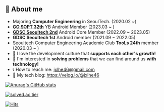## :seedling: About me

- Majoring **Computer Engineering** in SeoulTech. (2020.02 ~) 
- [**GO SOPT 32th**](https://sopt.org/) YB Android Member (2023.03 ~ )
- [**GDSC Seoultech 2nd**](https://gdsc-seoultech.github.io/) Android Core Member (2022.09 ~ 2023.05) 
- **GDSC Seoultech 1st** Android member (2021.09 ~ 2022.05) 
- Seoultech Computer Engineering Academic Club **TooLs 24th** member (2020.03 ~ )
- 💙 I love the development culture that **supports each other's growth!**
- 🤝 I'm interested in **solving problems** that we can find around us **with technology!**
- 📞 How to reach me: jxlhe46@gmail.com 
- 🐣 My tech blog: https://velog.io/@jxlhe46

[![Anurag's GitHub stats](https://github-readme-stats.vercel.app/api?username=leeeha&theme=flag-india&show_icons=true)](https://github.com/anuraghazra/github-readme-stats) 

[![solved.ac tier](http://mazassumnida.wtf/api/v2/generate_badge?boj=jxlhe46)](https://solved.ac/jxlhe46)

[![Hits](https://hits.seeyoufarm.com/api/count/incr/badge.svg?url=https%3A%2F%2Fgithub.com%2Fleeeha&count_bg=%23B3D938&title_bg=%23555555&icon=&icon_color=%23E7E7E7&title=hits&edge_flat=false)](https://hits.seeyoufarm.com)

<!-- 

[![solved.ac](http://mazandi.herokuapp.com/api?handle=jxlhe46)](https://solved.ac/jxlhe46)

![C++](https://img.shields.io/badge/c++-%2300599C.svg?style=for-the-badge&logo=c%2B%2B&logoColor=white)
![Java](https://img.shields.io/badge/java-%23ED8B00.svg?style=for-the-badge&logo=java&logoColor=white)
![Python](https://img.shields.io/badge/python-3670A0?style=for-the-badge&logo=python&logoColor=ffdd54)

![Kotlin](https://img.shields.io/badge/kotlin-%237F52FF.svg?style=for-the-badge&logo=kotlin&logoColor=white)
![Android](https://img.shields.io/badge/Android-3DDC84?style=for-the-badge&logo=android&logoColor=white)

![HTML5](https://img.shields.io/badge/html5-%23E34F26.svg?style=for-the-badge&logo=html5&logoColor=white)
![CSS3](https://img.shields.io/badge/css3-%231572B6.svg?style=for-the-badge&logo=css3&logoColor=white)
![JavaScript](https://img.shields.io/badge/javascript-%23323330.svg?style=for-the-badge&logo=javascript&logoColor=%23F7DF1E)

![React](https://img.shields.io/badge/react-%2320232a.svg?style=for-the-badge&logo=react&logoColor=%2361DAFB)
![NodeJS](https://img.shields.io/badge/node.js-6DA55F?style=for-the-badge&logo=node.js&logoColor=white)

[![Top Langs](https://github-readme-stats.vercel.app/api/top-langs/?username=leeeha&layout=compact)](https://github.com/anuraghazra/github-readme-stats)

- 2020 Seoultech DDR (Drone, 3D printer, Robot) Camp 총장상
- 2022 GDSC KR Winter Hackathon 최우수상

-->
